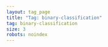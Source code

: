 ```yaml
---
layout: tag_page
title: "Tag: binary-classification"
tag: binary-classification
size: 3
robots: noindex
---
```

